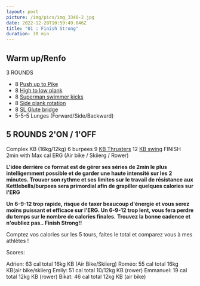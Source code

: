 ```yaml
---
layout: post
picture: /img/pics/img_3340-2.jpg
date: 2022-12-28T10:59:49.046Z
title: "01 : Finish Strong"
duration: 30 min
---
```

## Warm up/Renfo

3 ROUNDS

* 8 [Push up to Pike](https://www.youtube.com/watch?v=gxf460U591I&t=29s)
* 8 [High to low plank](https://www.youtube.com/watch?v=jdnPcOf4YOA)
* 8 [Superman swimmer kicks](https://www.youtube.com/watch?v=giIrfytRWIQ)
* 8 [Side plank rotation](https://www.youtube.com/watch?v=RXlHKL_NEN8)
* 8 [SL Glute bridge](https://www.youtube.com/watch?v=AVAXhy6pl7o)
* 5-5-5 Lunges (Forward/Side/Backward)

## 5 ROUNDS 2'ON / 1'OFF

Complex KB (16kg/12kg)
6 burpees
9 [KB Thrusters](https://www.youtube.com/watch?v=ktDIi7qBHHM) 
12 [KB swing](https://www.youtube.com/watch?v=KkYOW3jDhoM)
FINISH 2min with Max cal ERG (Air bike / Skiierg / Rower) 

**L'idée derrière ce format est de gérer ses séries de 2min le plus intelligemment possible et de garder une haute intensité sur les 2 minutes. Trouver son rythme et ses limites sur le travail de résistance aux Kettlebells/burpees sera primordial afin de grapiller quelques calories sur l'ERG**

**Un 6-9-12 trop rapide, risque de taxer beaucoup d'énergie et vous serez moins puissant et efficace sur l'ERG. Un 6-9-12 trop lent, vous fera perdre du temps sur le nombre de calories finales.** **Trouvez la bonne cadence et n'oubliez pas.. Finish Strong!!**

Comptez vos calories sur les 5 tours, faites le total et comparez vous à mes athlètes !

Scores: 

Adrien: 63 cal total 16kg KB (Air Bike/Skiierg)
Roméo: 55 cal total 16kg KB(air bike/skiierg
Emily: 51 cal total 10/12kg KB (rower)
Emmanuel: 19 cal total 12kg KB (rower) 
Bikat: 46 cal total 12kg KB (air bike)